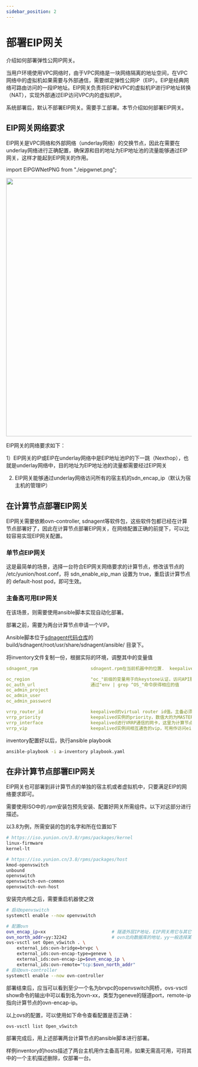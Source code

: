 ```yaml
---
sidebar_position: 2
---
```


# 部署EIP网关

介绍如何部署弹性公网IP网关。

当用户环境使用VPC网络时，由于VPC网络是一块网络隔离的地址空间，在VPC网络中的虚拟机如果需要与外部通信，需要绑定弹性公网IP（EIP）。EIP是经典网络可路由访问的一段IP地址。EIP网关负责将EIP和VPC的虚拟机IP进行IP地址转换（NAT），实现外部通过EIP访问VPC内的虚拟机IP。

系统部署后，默认不部署EIP网关。需要手工部署。本节介绍如何部署EIP网关。

## EIP网关网络要求

EIP网关是VPC网络和外部网络（underlay网络）的交换节点，因此在需要在underlay网络进行正确配置，确保源和目的地址为EIP地址池的流量能够通过EIP网关，这样才能起到EIP网关的作用。

import EIPGWNetPNG from "./eipgwnet.png";

<img src={EIPGWNetPNG} width="700" />

EIP网关的网络要求如下：

1）EIP网关的IP或EIP在underlay网络中是EIP地址池IP的下一跳（Nexthop），也就是underlay网络中，目的地址为EIP地址池的流量都需要经过EIP网关

2) EIP网关能够通过underlay网络访问所有的宿主机的sdn_encap_ip（默认为宿主机的管理IP）

## 在计算节点部署EIP网关

EIP网关需要依赖ovn-controller, sdnagent等软件包，这些软件包都已经在计算节点部署好了，因此在计算节点部署EIP网关，在网络配置正确的前提下，可以比较容易实现EIP网关配置。

### 单节点EIP网关

这是最简单的场景，选择一台符合EIP网关网络要求的计算节点，修改该节点的 /etc/yunion/host.conf，将 sdn_enable_eip_man 设置为 true，重启该计算节点的 default-host pod，即可生效。

### 主备高可用EIP网关

在该场景，则需要使用ansible脚本实现自动化部署。

部署之前，需要为两台计算节点申请一个VIP。

Ansible脚本位于[sdnagent代码仓库](https://github.com/yunionio/sdnagent)的 build/sdnagent/root/usr/share/sdnagent/ansible/ 目录下。

将inventory文件复制一份，根据实际的环境，调整其中的变量值

```yaml
sdnagent_rpm					sdnagent.rpm在当前机器中的位置.  keepalived将从目标机器配置的yum仓库中直接部署

oc_region						"oc_"前缀的变量用于向keystone认证，访问API服务。可以从default-climc pod
oc_auth_url						通过"env | grep ^OS_"命令获得相应的值
oc_admin_project
oc_admin_user
oc_admin_password

vrrp_router_id					keepalived的virtual router id值。主备必须相同。若环境中有其他keepalived部署，必须不能冲突
vrrp_priority					keepalived实例的priority，数值大的为MASTER，小的为BACKUP
vrrp_interface					keepalived进行VRRP通信的网卡，这里为计算节点的管理网卡，一般为br0
vrrp_vip						keepalived实例间相互通告的vip，可用作访问eip的下一跳地址
```

inventory配置好以后，执行ansible playbook

```bash
ansible-playbook -i a-inventory playbook.yaml
```


## 在非计算节点部署EIP网关

EIP网关也可部署到非计算节点的单独的宿主机或者虚拟机中，只要满足EIP的网络要求即可。

需要使用ISO中的.rpm安装包预先安装、配置好网关所需组件。以下对这部分进行描述。

以3.8为例，所需安装的包的名字和所在位置如下

```bash
# https://iso.yunion.cn/3.8/rpms/packages/kernel
linux-firmware
kernel-lt

# https://iso.yunion.cn/3.8/rpms/packages/host
kmod-openvswitch
unbound
openvswitch
openvswitch-ovn-common
openvswitch-ovn-host
```

安装完内核之后，需要重启机器使之效

```bash
# 启动openvswitch
systemctl enable --now openvswitch

# 配置ovn
ovn_encap_ip=xx							# 隧道外层IP地址，EIP网关用它与其它计算节点通信
ovn_north_addr=yy:32242					# ovn北向数据库的地址，yy一般选择某台宿主机ip地址；端口默认为32242，对应k8s default-ovn-north service中的端口号
ovs-vsctl set Open_vSwitch . \
	external_ids:ovn-bridge=brvpc \
	external_ids:ovn-encap-type=geneve \
	external_ids:ovn-encap-ip=$ovn_encap_ip \
	external_ids:ovn-remote="tcp:$ovn_north_addr"
# 启动ovn-controller
systemctl enable --now ovn-controller
```

部署结束后，应当可以看到至少一个名为brvpc的openvswitch网桥，ovs-vsctl show命令的输出中可以看到名为ovn-xx，类型为geneve的隧道port，remote-ip指向计算节点的ovn-encap-ip。

以上ovs的配置，可以使用如下命令查看配置是否正确：

```bash
ovs-vsctl list Open_vSwitch
```

部署完成后，用上述部署两台计算节点的ansible脚本进行部署。

样例inventory的hosts描述了两台主机用作主备高可用，如果无需高可用，可将其中的一个主机描述删除，仅部署一台。

